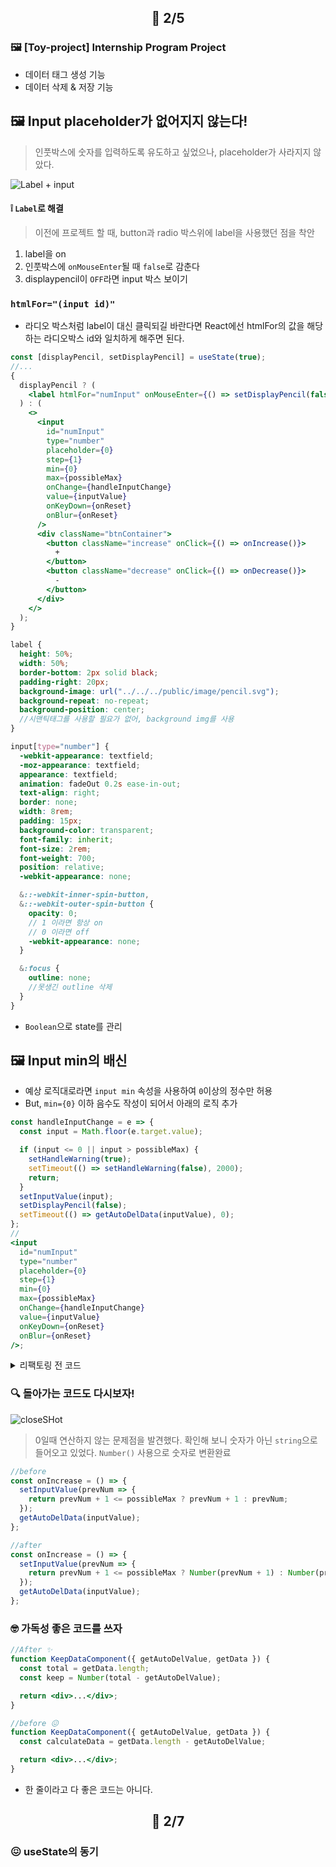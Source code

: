 ## <p align="center"> 📆 2/5

### 🖼️ [Toy-project] Internship Program Project

- 데이터 태그 생성 기능
- 데이터 삭제 & 저장 기능

## 🖼️ Input placeholder가 없어지지 않는다!

> 인풋박스에 숫자를 입력하도록 유도하고 싶었으나, placeholder가 사라지지 않았다.

![Label + input](https://user-images.githubusercontent.com/110847597/217237776-d438652b-3466-44a0-9d04-e9a947d96282.gif)

#### ❕ `Label`로 해결

> 이전에 프로젝트 할 때, button과 radio 박스위에 label을 사용했던 점을 착안

1. label을 on
2. 인풋박스에 `onMouseEnter`될 때 `false`로 감춘다
3. displaypencil이 `OFF`라면 input 박스 보이기

### `htmlFor="(input id)"`

- 라디오 박스처럼 label이 대신 클릭되길 바란다면 React에선 htmlFor의 값을 해당하는 라디오박스 id와 일치하게 해주면 된다.

```jsx
const [displayPencil, setDisplayPencil] = useState(true);
//...
{
  displayPencil ? (
    <label htmlFor="numInput" onMouseEnter={() => setDisplayPencil(false)} />
  ) : (
    <>
      <input
        id="numInput"
        type="number"
        placeholder={0}
        step={1}
        min={0}
        max={possibleMax}
        onChange={handleInputChange}
        value={inputValue}
        onKeyDown={onReset}
        onBlur={onReset}
      />
      <div className="btnContainer">
        <button className="increase" onClick={() => onIncrease()}>
          +
        </button>
        <button className="decrease" onClick={() => onDecrease()}>
          -
        </button>
      </div>
    </>
  );
}
```

```scss
label {
  height: 50%;
  width: 50%;
  border-bottom: 2px solid black;
  padding-right: 20px;
  background-image: url("../../../public/image/pencil.svg");
  background-repeat: no-repeat;
  background-position: center;
  //시맨틱태그를 사용할 필요가 없어, background img를 사용
}

input[type="number"] {
  -webkit-appearance: textfield;
  -moz-appearance: textfield;
  appearance: textfield;
  animation: fadeOut 0.2s ease-in-out;
  text-align: right;
  border: none;
  width: 8rem;
  padding: 15px;
  background-color: transparent;
  font-family: inherit;
  font-size: 2rem;
  font-weight: 700;
  position: relative;
  -webkit-appearance: none;

  &::-webkit-inner-spin-button,
  &::-webkit-outer-spin-button {
    opacity: 0;
    // 1 이라면 항상 on
    // 0 이라면 off
    -webkit-appearance: none;
  }

  &:focus {
    outline: none;
    //못생긴 outline 삭제
  }
}
```

- `Boolean`으로 state를 관리

## 🖼️ Input min의 배신

- 예상 로직대로라면 `input min` 속성을 사용하여 `0`이상의 정수만 허용
- But, `min={0}` 이하 음수도 작성이 되어서 아래의 로직 추가

```jsx
const handleInputChange = e => {
  const input = Math.floor(e.target.value);

  if (input <= 0 || input > possibleMax) {
    setHandleWarning(true);
    setTimeout(() => setHandleWarning(false), 2000);
    return;
  }
  setInputValue(input);
  setDisplayPencil(false);
  setTimeout(() => getAutoDelData(inputValue), 0);
};
//
<input
  id="numInput"
  type="number"
  placeholder={0}
  step={1}
  min={0}
  max={possibleMax}
  onChange={handleInputChange}
  value={inputValue}
  onKeyDown={onReset}
  onBlur={onReset}
/>;
```

<details>
<summary>리팩토링 전 코드</summary>

```jsx
const onDecrease = () => {
  if (inputValue <= 0) {
    setInputValue(0);
  } else {
    setInputValue(prevNum => prevNum - 1);
  }
};
```

- 삼항연산자를 활용하지 못한 러프한 코드

```jsx
  const onDecrease = () => {
    setInputValue(prevNum => {
      return Number(prevNum - 1) >= 0 ? Number(prevNum - 1) : 0;
    });
    getAutoDelData(inputValue);
```

- 삼항연산자를 활용한 코드 ✨
</details>

### 🔍 돌아가는 코드도 다시보자!

![closeSHot](https://user-images.githubusercontent.com/110847597/217237782-d558300a-dd9d-4029-bd75-b2c52dfc64ac.gif)

> 0일때 연산하지 않는 문제점을 발견했다.
> 확인해 보니 숫자가 아닌 `string`으로 들어오고 있었다.
> `Number()` 사용으로 숫자로 변환완료

```jsx
//before
const onIncrease = () => {
  setInputValue(prevNum => {
    return prevNum + 1 <= possibleMax ? prevNum + 1 : prevNum;
  });
  getAutoDelData(inputValue);
};

//after
const onIncrease = () => {
  setInputValue(prevNum => {
    return prevNum + 1 <= possibleMax ? Number(prevNum + 1) : Number(prevNum);
  });
  getAutoDelData(inputValue);
};
```

### 🤓 가독성 좋은 코드를 쓰자

```jsx
//After ✨
function KeepDataComponent({ getAutoDelValue, getData }) {
  const total = getData.length;
  const keep = Number(total - getAutoDelValue);

  return <div>...</div>;
}

//before 😖
function KeepDataComponent({ getAutoDelValue, getData }) {
  const calculateData = getData.length - getAutoDelValue;

  return <div>...</div>;
}
```

- 한 줄이라고 다 좋은 코드는 아니다.

## <p align="center"> 📆 2/7

### 😖 useState의 동기
